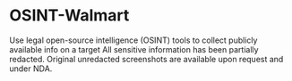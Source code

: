 # OSINT-Walmart
Use legal open-source intelligence (OSINT) tools to collect publicly available info on a target
All sensitive information has been partially redacted.
Original unredacted screenshots are available upon request and under NDA.

